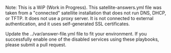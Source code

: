 Note: This is a WiP (Work in Progress).
This satellite-answers.yml file was taken from a "connected" satellite installation that
does not run DNS, DHCP, or TFTP.  It does not use a proxy server.  It is not connected
to external authentication, and it uses self-generated SSL certificates.

Update the ../var/answer-file.yml file to fit your environment.
If you successfully enable one of the disabled services using these playbooks,
please submit a pull request.
